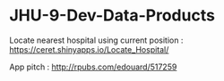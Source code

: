 # JHU-9-Dev-Data-Products

Locate nearest hospital using current position : 
https://ceret.shinyapps.io/Locate_Hospital/

App pitch : 
http://rpubs.com/edouard/517259
